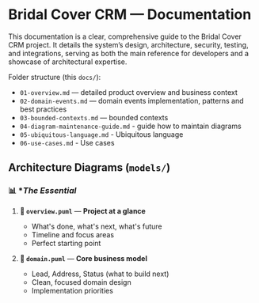 # Bridal Cover CRM — Documentation

This documentation is a clear, comprehensive guide to the Bridal Cover CRM project. It details the system’s design, architecture, security, testing, and integrations, serving as both the main reference for developers and a showcase of architectural expertise.

Folder structure (this `docs/`):
- `01-overview.md` — detailed product overview and business context
- `02-domain-events.md` — domain events implementation, patterns and best practices
- `03-bounded-contexts.md` — bounded contexts
- `04-diagram-maintenance-guide.md` - guide how to maintain diagrams
- `05-ubiquitous-language.md` - Ubiquitous language
- `06-use-cases.md` - Use cases

## Architecture Diagrams (`models/`)

### 📊 **The Essential*

1. **🏢 `overview.puml`** — **Project at a glance**
   - What's done, what's next, what's future
   - Timeline and focus areas
   - Perfect starting point

2. **🎯 `domain.puml`** — **Core business model**
   - Lead, Address, Status (what to build next)
   - Clean, focused domain design
   - Implementation priorities

